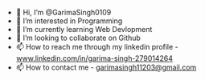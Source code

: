- 👋 Hi, I’m @GarimaSingh0109
- 👀 I’m interested in Programming
- 🌱 I’m currently learning Web Devlopment
- 💞️ I’m looking to collaborate on Github
- 📫 How to reach me through my linkedin profile - www.linkedin.com/in/garima-singh-279014264
- 📫 How to contact me  - garimasingh11203@gmail.com

<!---
GarimaSingh0109/GarimaSingh0109 is a ✨ special ✨ repository because its `README.md` (this file) appears on your GitHub profile.
You can click the Preview link to take a look at your changes.
--->
